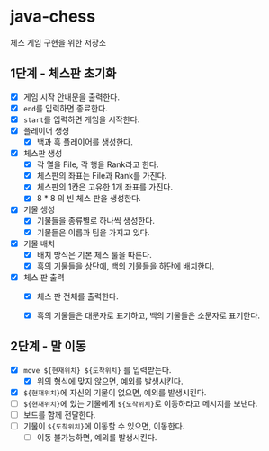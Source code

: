 # java-chess
체스 게임 구현을 위한 저장소

## 1단계 - 체스판 초기화

- [x] 게임 시작 안내문을 출력한다.
- [x] `end`를 입력하면 종료한다.
- [x] `start`를 입력하면 게임을 시작한다.
- [x] 플레이어 생성
  - [x] 백과 흑 플레이어를 생성한다.
- [x] 체스판 생성
  - [x] 각 열을 File, 각 행을 Rank라고 한다.
  - [x] 체스판의 좌표는 File과 Rank를 가진다.
  - [x] 체스판의 1칸은 고유한 1개 좌표를 가진다.
  - [x] 8 * 8 의 빈 체스 판을 생성한다.
- [x] 기물 생성
  - [x] 기물들을 종류별로 하나씩 생성한다.
  - [x] 기물들은 이름과 팀을 가지고 있다.
- [x] 기물 배치
  - [x] 배치 방식은 기본 체스 룰을 따른다.
  - [x] 흑의 기물들을 상단에, 백의 기물들을 하단에 배치한다.
- [x] 체스 판 출력
  - [x] 체스 판 전체를 출력한다.
  - [x] 흑의 기물들은 대문자로 표기하고, 백의 기물들은 소문자로 표기한다.



## 2단계 - 말 이동

- [x] `move ${현재위치} ${도착위치}` 를 입력받는다.
  - [x] 위의 형식에 맞지 않으면, 예외를 발생시킨다.
- [x] `${현재위치}`에 자신의 기물이 없으면, 예외를 발생시킨다.
- [ ]  `${현재위치}`에 있는 기물에게 `${도착위치}`로 이동하라고 메시지를 보낸다.
  - [ ] 보드를 함께 전달한다.
- [ ] 기물이 `${도착위치}`에 이동할 수 있으면, 이동한다.
  - [ ] 이동 불가능하면, 예외를 발생시킨다.